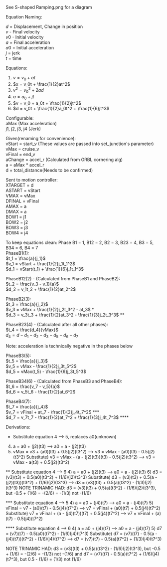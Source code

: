 See S-shaped Ramping.png for a diagram

Equation Naming:

$d$ = Displacement, Change in position<br />
$v$ - Final velocity<br />
$v0$ - Initial velocity<br />
$a$ = Final acceleration<br />
$a0$ = Initial acceleration<br />
$j$ = jerk<br />
$t$ = time

Equations:
1) $v = v_0 + at$
2) $x = v_0t + \frac{1}{2}at^2$
3) $v^2 = v_0^2 + 2ad$
4) $a = a_0 + jt$
5) $v = v_0 + a_0t + \frac{1}{2}jt^2$
6) $d = v_0t + \frac{1}{2}a_0t^2 + \frac{1}{6}jt^3$

Configurable:<br />
aMax (Max acceleration)<br />
j1, j2, j3, j4 (Jerk)

Given(renaming for convenience):<br />
vStart = start_v (These values are passed into set_junction's parameter)<br />
vMax = cruise_v<br />
vFinal = end_v<br />
aChange = accel_r (Calculated from GRBL cornering alg) <br />
a = aMax * accel_r<br />
d = total_distance(Needs to be confirmed)

Sent to motion controller:<br />
XTARGET = d <br />
ASTART = vStart<br />
VMAX = vMax<br />
DFINAL = vFinal<br />
AMAX = a<br />
DMAX = a<br />
BOW1 = j1<br />
BOW2 = j2<br />
BOW3 = j3<br />
BOW4 = j4


To keep equations clean: Phase B1 = 1, B12 = 2, B2 = 3, B23 = 4, B3 = 5, B34 = 6, B4 = 7 <br />
PhaseB1(1):<br />
$t_1 = \frac{a}{j_1}$<br />
$v_1 = vStart + \frac{1}{2}j_1t_1^2$<br />
$d_1 = vStart(t_1) + \frac{1}{6}j_1t_1^3$

PhaseB12(2) - (Calculated from PhaseB1 and PhaseB2):<br />
$t_2 = \frac{v_3 - v_1}{a}$<br />
$d_2 = v_1t_2 + \frac{1}{2}at_2^2$

PhaseB2(3):<br />
$t_3 = \frac{a}{j_2}$<br />
$v_3 = vMax + \frac{1}{2}j_2t_3^2 - at_3$ * <br />
$d_3 = v_3t_3 + \frac{1}{2}at_3^2 - \frac{1}{3}j_2t_3^3$ **

PhaseB23(4) - (Calculated after all other phases):<br />
$t_4 = \frac{d_4}{vMax}$<br />
$d_4 = d - d_1 - d_2 - d_3 - d_5 - d_6 - d_7$ 

Note: acceleration is technically negative in the phases below

PhaseB3(5):<br />
$t_5 = \frac{a}{j_3}$<br />
$v_5 = vMax - \frac{1}{2}j_3t_5^2$<br />
$d_5 = vMax(t_5) - \frac{1}{6}j_3t_5^3$

PhaseB34(6) - (Calculated from PhaseB3 and PhaseB4):<br />
$t_6 = \frac{v_7 - v_5}{a}$<br />
$d_6 = v_5t_6 - \frac{1}{2}at_6^2$

PhaseB4(7):<br />
$t_7 = \frac{a}{j_4}$<br />
$v_7 = vFinal + at_7 - \frac{1}{2}j_4t_7^2$ *** <br />
$d_7 = v_7t_7 - \frac{1}{2}at_7^2 + \frac{1}{3}j_4t_7^3$ ****


Derivations:

* Substitute equation 4 --> 5, replaces a0(unknown)
4) a = a0 + (j2)(t3) --> a0 = a - (j2)(t3)
5) vMax = v3 + (a0)(t3) + 0.5(j2)(t3^2) --> v3 = vMax - (a0)(t3) - 0.5(j2)(t3^2)
Substitute) v3 = vMax - (a - (j2)(t3))(t3) - 0.5(j2)(t3^2) --> v3 = vMax - a(t3) + 0.5(j2)(t3^2)

** Substitute equation 4 --> 6
4) a = a0 + (j2)(t3) --> a0 = a - (j2)(t3)
6) d3 = (v3)(t3) + 0.5(a0)(t3^2) + (1/6)(j2)(t3^3)
Substitute) d3 = (v3)(t3) + 0.5(a - (j2)(t3))(t3^2) + (1/6)(j2)(t3^3) --> d3 = (v3)(t3) + 0.5(a)(t3^2) - (1/3)(j2)(t3^3)
NOTE TRINAMIC HAD: d3 = (v3)(t3) + 0.5(a)(t3^2) - (1/6)(j2)(t3^3), but -0.5 + (1/6) = -(2/6) = -(1/3) not -(1/6) 

*** Substitute equation 4 --> 5
4) a = a0 + (j4)(t7) --> a0 = a - (j4)(t7)
5) vFinal = v7 - (a0)(t7) - 0.5(j4)(t7^2) --> v7 = vFinal + (a0)(t7) + 0.5(j4)(t7^2)
Substitute) v7 = vFinal + (a - (j4)(t7))(t7) + 0.5(j4)(t7^2) --> v7 = vFinal + (a)(t7) - 0.5(j4)(t7^2)

**** Substitute equation 4 --> 6
4) a = a0 + (j4)(t7) --> a0 = a - (j4)(t7)
5) d7 = (v7)(t7) - 0.5(a0)(t7^2) - (1/6)(j4)(t7^3)
Substitute) d7 = (v7)(t7) - 0.5(a - (j4)(t7))(t7^2) - (1/6)(j4)(t7^2) --> d7 = (v7)(t7) - 0.5(a)(t7^2) + (1/3)(j4)(t7^3)

NOTE TRINAMIC HAD: d3 = (v3)(t3) + 0.5(a)(t3^2) - (1/6)(j2)(t3^3), but -0.5 + (1/6) = -(2/6) = -(1/3) not -(1/6)
and d7 = (v7)(t7) - 0.5(a)(t7^2) + (1/6)(j4)(t7^3), but 0.5 - (1/6) = (1/3) not (1/6)